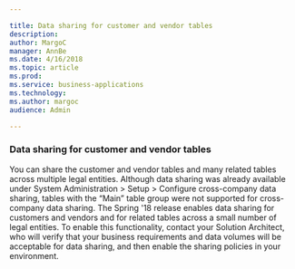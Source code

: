 ```yaml
---

title: Data sharing for customer and vendor tables
description: 
author: MargoC
manager: AnnBe
ms.date: 4/16/2018
ms.topic: article
ms.prod: 
ms.service: business-applications
ms.technology: 
ms.author: margoc
audience: Admin

---
```

### Data sharing for customer and vendor tables



You can share the customer and vendor tables and many related tables across
multiple legal entities. Although data sharing was already available under
System Administration \> Setup \> Configure cross-company data sharing, tables
with the “Main” table group were not supported for cross-company data sharing.
The Spring '18 release enables data sharing for customers and vendors and for
related tables across a small number of legal entities. To enable this
functionality, contact your Solution Architect, who will verify that your
business requirements and data volumes will be acceptable for data sharing, and
then enable the sharing policies in your environment.
